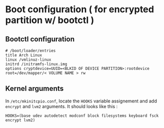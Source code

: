 # Boot configuration ( for encrypted partition w/ bootctl )

## Bootctl configuration 

```
# /boot/loader/entries
title Arch Linux
linux /vmlinuz-linux
initrd /initramfs-linux.img
options cryptdevice=UUID=<BLKID OF DEVICE PARTITION>:rootdevice root=/dev/mapper/< VOLUME NAME > rw

```

## Kernel arguments

In `/etc/mkinitcpio.conf`, locate the `HOOKS` variable assignement and add `encrypt` and  `lvm2` arguments. It should looks like this : 
```
HOOKS=(base udev autodetect modconf block filesystems keyboard fsck encrypt lvm2)
```
